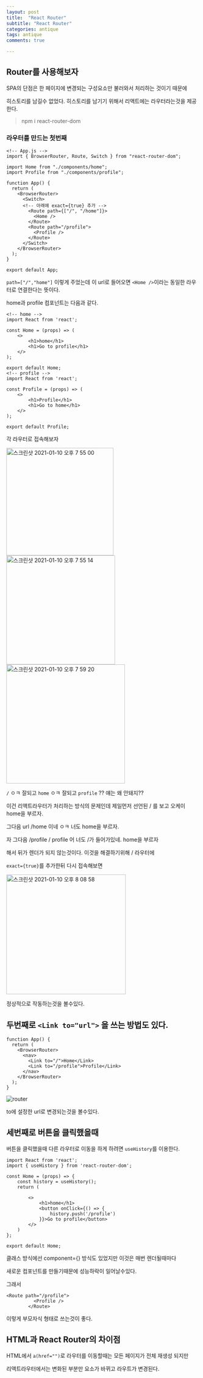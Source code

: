 ```yaml
---
layout: post
title:  "React Router"
subtitle: "React Router"
categories: antique
tags: antique
comments: true

---
```


## Router를 사용해보자

SPA의 단점은 한 페이지에 변경되는 구성요소만 불러와서 처리하는 것이기 때문에

히스토리를 남길수 없었다. 히스토리를 남기기 위해서 리액트에는 라우터라는것을 제공한다.

> npm i react-router-dom


### 라우터를 만드는 첫번째

```
<!-- App.js -->
import { BrowserRouter, Route, Switch } from "react-router-dom";

import Home from "./components/home";
import Profile from "./components/profile";

function App() {
  return (
    <BrowserRouter>
      <Switch>
      <!-- 아래에 exact={true} 추가 -->
        <Route path={["/", "/home"]}>
          <Home />
        </Route>
        <Route path="/profile">
          <Profile />
        </Route>
      </Switch>
    </BrowserRouter>
  );
}

export default App;
```
`path=["/","home"]` 이렇게 주었는데 이 url로 들어오면 `<Home />`이라는 동일한 라우터로 연결한다는 뜻이다.

home과 profile 컴포넌트는 다음과 같다.

```
<!-- home -->
import React from 'react';

const Home = (props) => (
    <>
        <h1>home</h1>
        <h1>Go to profile</h1>
    </>
);

export default Home;
<!-- profile -->
import React from 'react';

const Profile = (props) => (
    <>
        <h1>Profile</h1>
        <h1>Go to home</h1>
    </>
);

export default Profile;
```

각 라우터로 접속해보자

<img width="281" alt="스크린샷 2021-01-10 오후 7 55 00" src="https://user-images.githubusercontent.com/56789064/104120898-bbb2b280-537d-11eb-859b-e59a76e9b063.png">

<img width="285" alt="스크린샷 2021-01-10 오후 7 55 14" src="https://user-images.githubusercontent.com/56789064/104120902-c2d9c080-537d-11eb-89e6-766b89d4dfaa.png">

<img width="311" alt="스크린샷 2021-01-10 오후 7 59 20" src="https://user-images.githubusercontent.com/56789064/104120986-5612f600-537e-11eb-94a6-9284517b6046.png">

`/`  ㅇㅋ 잘되고 `home` ㅇㅋ 잘되고 `profile` ?? 얘는 왜 안돼지??

이건 리액트라우터가 처리하는 방식의 문제인데 제일먼저 선언된 / 를 보고 오케이 home을 부르자. 

그다음 url /home 이네 ㅇㅋ 너도 home을 부르자.

자 그다음 /profile / profile 어 너도 /가 들어가있네. home을 부르자

해서 뒤가 렌더가 되지 않는것이다. 이것을 해결하기위해 / 라우터에

`exact={true}`를 추가한뒤 다시 접속해보면

<img width="313" alt="스크린샷 2021-01-10 오후 8 08 58" src="https://user-images.
githubusercontent.com/56789064/104121176-adfe2c80-537f-11eb-880f-ec1ff4bba48f.png">

정상적으로 작동하는것을 볼수있다.

## 두번째로  `<Link to="url">` 을 쓰는 방법도 있다.

```
function App() {
  return (
    <BrowserRouter>
      <nav>
        <Link to="/">Home</Link>
        <Link to="/profile">Profile</Link>
      </nav>  
    </BrowserRouter>
  );
}
```

![router](https://user-images.githubusercontent.com/56789064/104127557-13651400-53a6-11eb-94c0-684614032d4a.gif)


to에 설정한 url로 변경되는것을 볼수있다.

## 세번째로 버튼을 클릭했을때

버튼을 클릭했을때 다른 라우터로 이동을 하게 하려면  `useHistory`를 이용한다.

```
import React from 'react';
import { useHistory } from 'react-router-dom';

const Home = (props) => {
    const history = useHistory();
    return (

        <>
            <h1>home</h1>
            <button onClick={() => {
                history.push('/profile')
            }}>Go to profile</button>
        </>
    )
};

export default Home;
```

클래스 방식에선 component={} 방식도 있었지만 이것은 매번 렌더될때마다

새로운 컴포넌트를 만들기때문에 성능하락이 일어날수있다.

그래서 
```
<Route path="/profile">
          <Profile />
        </Route>
```

이렇게 부모자식 형태로 쓰는것이 좋다.

## HTML과 React Router의 차이점

HTML에서 `a(href="")`로 라우터를 이동할때는 모든 페이지가 전체 재생성 되지만

리액트라우터에서는 변화된 부분만 요소가 바뀌고 라우트가 변경된다.